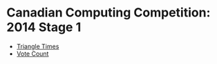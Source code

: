 # Canadian Computing Competition: 2014 Stage 1

* [Triangle Times](http://www.dmoj.ca/problem/ccc14j1)
* [Vote Count](http://www.dmoj.ca/problem/ccc14j2)
